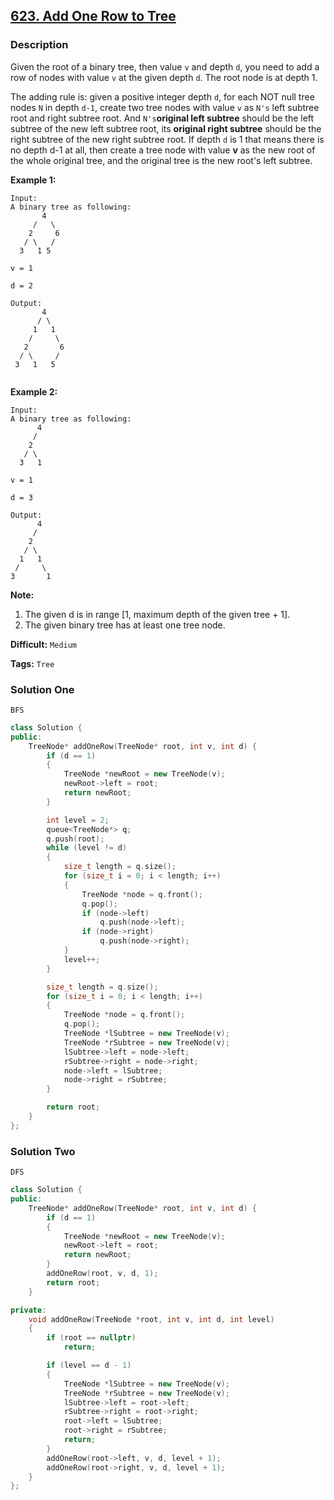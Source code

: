 ## [623. Add One Row to Tree](https://leetcode.com/problems/add-one-row-to-tree/description/)

### Description

Given the root of a binary tree, then value `v` and depth `d`, you need to add a row of nodes with value `v` at the given depth `d`. The root node is at depth 1.

The adding rule is: given a positive integer depth `d`, for each NOT null tree nodes `N` in depth `d-1`, create two tree nodes with value `v` as `N's` left subtree root and right subtree root. And `N's`**original left subtree** should be the left subtree of the new left subtree root, its **original right subtree** should be the right subtree of the new right subtree root. If depth `d` is 1 that means there is no depth d-1 at all, then create a tree node with value **v** as the new root of the whole original tree, and the original tree is the new root's left subtree.

**Example 1:**

```
Input:
A binary tree as following:
       4
     /   \
    2     6
   / \   /
  3   1 5

v = 1

d = 2

Output:
       4
      / \
     1   1
    /     \
   2       6
  / \     /
 3   1   5


```

**Example 2:**

```
Input:
A binary tree as following:
      4
     /
    2
   / \
  3   1

v = 1

d = 3

Output:
      4
     /
    2
   / \
  1   1
 /     \
3       1

```

**Note:**

1. The given d is in range [1, maximum depth of the given tree + 1].
2. The given binary tree has at least one tree node.

**Difficult:** `Medium`

**Tags:** `Tree`

### Solution One

`BFS`

```c++
class Solution {
public:
    TreeNode* addOneRow(TreeNode* root, int v, int d) {
        if (d == 1)
        {
            TreeNode *newRoot = new TreeNode(v);
            newRoot->left = root;
            return newRoot;
        }

        int level = 2;
        queue<TreeNode*> q;
        q.push(root);
        while (level != d)
        {
            size_t length = q.size();
            for (size_t i = 0; i < length; i++)
            {
                TreeNode *node = q.front();
                q.pop();
                if (node->left)
                    q.push(node->left);
                if (node->right)
                    q.push(node->right);
            }
            level++;
        }

        size_t length = q.size();
        for (size_t i = 0; i < length; i++)
        {
            TreeNode *node = q.front();
            q.pop();
            TreeNode *lSubtree = new TreeNode(v);
            TreeNode *rSubtree = new TreeNode(v);
            lSubtree->left = node->left;
            rSubtree->right = node->right;
            node->left = lSubtree;
            node->right = rSubtree;
        }

        return root;
    }
};
```

### Solution Two

`DFS`

```c++
class Solution {
public:
    TreeNode* addOneRow(TreeNode* root, int v, int d) {
        if (d == 1)
        {
            TreeNode *newRoot = new TreeNode(v);
            newRoot->left = root;
            return newRoot;
        }
        addOneRow(root, v, d, 1);
        return root;
    }

private:
    void addOneRow(TreeNode *root, int v, int d, int level)
    {
        if (root == nullptr)
            return;

        if (level == d - 1)
        {
            TreeNode *lSubtree = new TreeNode(v);
            TreeNode *rSubtree = new TreeNode(v);
            lSubtree->left = root->left;
            rSubtree->right = root->right;
            root->left = lSubtree;
            root->right = rSubtree;
            return;
        }
        addOneRow(root->left, v, d, level + 1);
        addOneRow(root->right, v, d, level + 1);
    }
};
```

